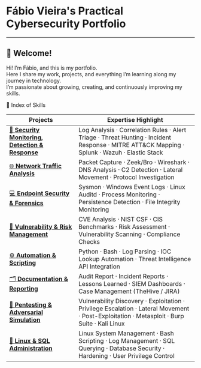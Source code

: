 <h1 > Fábio Vieira's Practical Cybersecurity Portfolio </h1>

---

<h2 >👋 Welcome!</h2>

Hi! I’m Fábio, and this is my portfolio.  
Here I share my work, projects, and everything I’m learning along my journey in technology.  
I’m passionate about growing, creating, and continuously improving my skills.




 🧩 Index of Skills

| Projects | Expertise Highlight |
|-----------|---------------------|
| [🧠 **Security Monitoring, Detection & Response**](detection-response/) | Log Analysis · Correlation Rules · Alert Triage · Threat Hunting · Incident Response · MITRE ATT&CK Mapping · Splunk · Wazuh · Elastic Stack |
| [🌐 **Network Traffic Analysis**](network-analysis/) | Packet Capture · Zeek/Bro · Wireshark · DNS Analysis · C2 Detection · Lateral Movement · Protocol Investigation |
| [💻 **Endpoint Security & Forensics**](endpoint/) | Sysmon · Windows Event Logs · Linux Auditd · Process Monitoring · Persistence Detection · File Integrity Monitoring |
| [🧱 **Vulnerability & Risk Management**](vulnerability-management/) | CVE Analysis · NIST CSF · CIS Benchmarks · Risk Assessment · Vulnerability Scanning · Compliance Checks |
| [⚙️ **Automation & Scripting**](automation/) | Python · Bash · Log Parsing · IOC Lookup Automation · Threat Intelligence API Integration |
| [🗂️ **Documentation & Reporting**](documentation/) | Audit Report · Incident Reports · Lessons Learned · SIEM Dashboards · Case Management (TheHive / JIRA) |
| [🎯 **Pentesting & Adversarial Simulation**](pentest/) | Vulnerability Discovery · Exploitation · Privilege Escalation · Lateral Movement · Post-Exploitation · Metasploit · Burp Suite · Kali Linux |
| [🐧 **Linux & SQL Administration**](linux-sql/) | Linux System Management · Bash Scripting · Log Management · SQL Querying · Database Security · Hardening · User Privilege Control |


